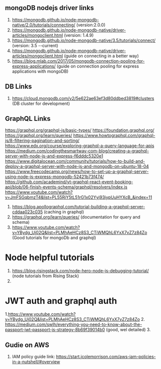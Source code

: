## mongoDB nodejs driver links
1. https://mongodb.github.io/node-mongodb-native/2.0/tutorials/connecting/    (version:2.0.0)
2. https://mongodb.github.io/node-mongodb-native/driver-articles/mongoclient.html (version: 1.4.9)
3. https://mongodb.github.io/node-mongodb-native/3.5/tutorials/connect/ (version: 3.5 --current)
4. https://mongodb.github.io/node-mongodb-native/driver-articles/mongoclient.html (guide on connecting in a better way)
5. https://blog.mlab.com/2017/05/mongodb-connection-pooling-for-express-applications/ (guide on connection pooling for express applications with mongoDB)

## DB Links
1. https://cloud.mongodb.com/v2/5e622ae63ef3d80ddbed3819#clusters   (DB cluster for development)

## GraphQL Links
https://graphql.org/graphql-js/basic-types/
https://foundation.graphql.org/
https://graphql.org/learn/queries/
https://www.howtographql.com/graphql-js/8-filtering-pagination-and-sorting/
https://www.edx.org/course/exploring-graphql-a-query-language-for-apis
https://medium.com/codingthesmartway-com-blog/creating-a-graphql-server-with-node-js-and-express-f6dddc5320e1
https://www.digitalocean.com/community/tutorials/how-to-build-and-deploy-a-graphql-server-with-node-js-and-mongodb-on-ubuntu-18-04
https://www.freecodecamp.org/news/how-to-set-up-a-graphql-server-using-node-js-express-mongodb-52421b73f474/
https://github.com/academind/yt-graphql-react-event-booking-api/blob/06-finish-events-schema/graphql/resolvers/index.js
https://www.youtube.com/watch?v=JmFSGqbmzT4&list=PL55RiY5tL51rG1x02Yyj93iypUuHYXcB_&index=11
1. https://blog.apollographql.com/tutorial-building-a-graphql-server-cddaa023c035    (caching in graphql)
2. https://graphql.org/learn/queries/  (documentation for query and schema)
3. https://www.youtube.com/watch?v=YBydg_Ui02Q&list=PLMhAeHCz8S3_CTiWMQhL6YxX7vZ7z84Zo   (Good tutorials for mongoDb and graphql)



# Node helpful tutorials
1. https://blog.risingstack.com/node-hero-node-js-debugging-tutorial/  (node tutorials from Rising Stack)
2. 


# JWT auth and graphql auth
1.https://www.youtube.com/watch?v=YBydg_Ui02Q&list=PLMhAeHCz8S3_CTiWMQhL6YxX7vZ7z84Zo
2. https://medium.com/swlh/everything-you-need-to-know-about-the-passport-jwt-passport-js-strategy-8b69f39014b0  (good, wel detailed)
3. 


## Gudie on AWS
1. IAM policy guide link: https://start.jcolemorrison.com/aws-iam-policies-in-a-nutshell/#overview